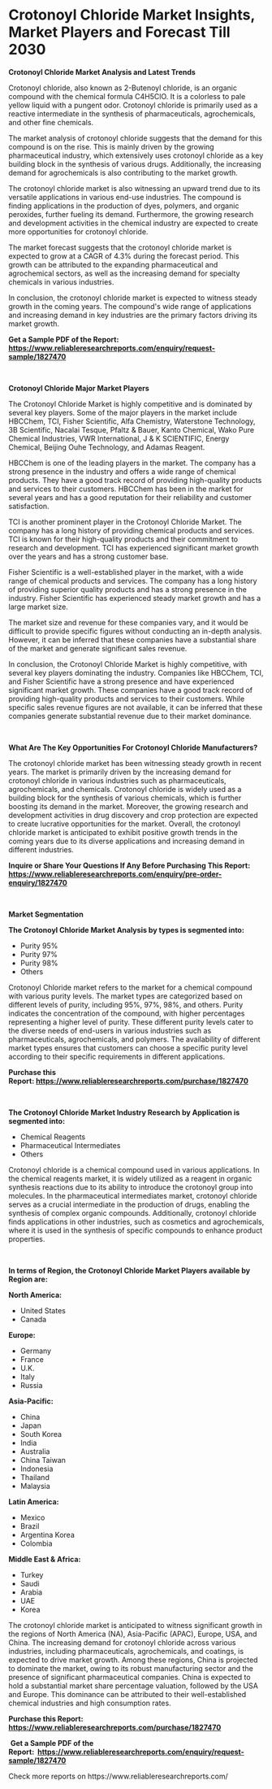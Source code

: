 <p><h1>Crotonoyl Chloride Market Insights, Market Players and Forecast Till 2030</h1></p><p><strong>Crotonoyl Chloride Market Analysis and Latest Trends</strong></p>
<p><p>Crotonoyl chloride, also known as 2-Butenoyl chloride, is an organic compound with the chemical formula C4H5ClO. It is a colorless to pale yellow liquid with a pungent odor. Crotonoyl chloride is primarily used as a reactive intermediate in the synthesis of pharmaceuticals, agrochemicals, and other fine chemicals.</p><p>The market analysis of crotonoyl chloride suggests that the demand for this compound is on the rise. This is mainly driven by the growing pharmaceutical industry, which extensively uses crotonoyl chloride as a key building block in the synthesis of various drugs. Additionally, the increasing demand for agrochemicals is also contributing to the market growth.</p><p>The crotonoyl chloride market is also witnessing an upward trend due to its versatile applications in various end-use industries. The compound is finding applications in the production of dyes, polymers, and organic peroxides, further fueling its demand. Furthermore, the growing research and development activities in the chemical industry are expected to create more opportunities for crotonoyl chloride.</p><p>The market forecast suggests that the crotonoyl chloride market is expected to grow at a CAGR of 4.3% during the forecast period. This growth can be attributed to the expanding pharmaceutical and agrochemical sectors, as well as the increasing demand for specialty chemicals in various industries.</p><p>In conclusion, the crotonoyl chloride market is expected to witness steady growth in the coming years. The compound's wide range of applications and increasing demand in key industries are the primary factors driving its market growth.</p></p>
<p><strong>Get a Sample PDF of the Report:&nbsp; <a href="https://www.reliableresearchreports.com/enquiry/request-sample/1827470">https://www.reliableresearchreports.com/enquiry/request-sample/1827470</a></strong></p>
<p>&nbsp;</p>
<p><strong>Crotonoyl Chloride Major Market Players</strong></p>
<p><p>The Crotonoyl Chloride Market is highly competitive and is dominated by several key players. Some of the major players in the market include HBCChem, TCI, Fisher Scientific, Alfa Chemistry, Waterstone Technology, 3B Scientific, Nacalai Tesque, Pfaltz & Bauer, Kanto Chemical, Wako Pure Chemical Industries, VWR International, J & K SCIENTIFIC, Energy Chemical, Beijing Ouhe Technology, and Adamas Reagent.</p><p>HBCChem is one of the leading players in the market. The company has a strong presence in the industry and offers a wide range of chemical products. They have a good track record of providing high-quality products and services to their customers. HBCChem has been in the market for several years and has a good reputation for their reliability and customer satisfaction.</p><p>TCI is another prominent player in the Crotonoyl Chloride Market. The company has a long history of providing chemical products and services. TCI is known for their high-quality products and their commitment to research and development. TCI has experienced significant market growth over the years and has a strong customer base.</p><p>Fisher Scientific is a well-established player in the market, with a wide range of chemical products and services. The company has a long history of providing superior quality products and has a strong presence in the industry. Fisher Scientific has experienced steady market growth and has a large market size.</p><p>The market size and revenue for these companies vary, and it would be difficult to provide specific figures without conducting an in-depth analysis. However, it can be inferred that these companies have a substantial share of the market and generate significant sales revenue.</p><p>In conclusion, the Crotonoyl Chloride Market is highly competitive, with several key players dominating the industry. Companies like HBCChem, TCI, and Fisher Scientific have a strong presence and have experienced significant market growth. These companies have a good track record of providing high-quality products and services to their customers. While specific sales revenue figures are not available, it can be inferred that these companies generate substantial revenue due to their market dominance.</p></p>
<p>&nbsp;</p>
<p><strong>What Are The Key Opportunities For Crotonoyl Chloride Manufacturers?</strong></p>
<p><p>The crotonoyl chloride market has been witnessing steady growth in recent years. The market is primarily driven by the increasing demand for crotonoyl chloride in various industries such as pharmaceuticals, agrochemicals, and chemicals. Crotonoyl chloride is widely used as a building block for the synthesis of various chemicals, which is further boosting its demand in the market. Moreover, the growing research and development activities in drug discovery and crop protection are expected to create lucrative opportunities for the market. Overall, the crotonoyl chloride market is anticipated to exhibit positive growth trends in the coming years due to its diverse applications and increasing demand in different industries.</p></p>
<p><strong>Inquire or Share Your Questions If Any Before Purchasing This Report: <a href="https://www.reliableresearchreports.com/enquiry/pre-order-enquiry/1827470">https://www.reliableresearchreports.com/enquiry/pre-order-enquiry/1827470</a></strong></p>
<p>&nbsp;</p>
<p><strong>Market Segmentation</strong></p>
<p><strong>The Crotonoyl Chloride Market Analysis by types is segmented into:</strong></p>
<p><ul><li>Purity 95%</li><li>Purity 97%</li><li>Purity 98%</li><li>Others</li></ul></p>
<p><p>Crotonoyl Chloride market refers to the market for a chemical compound with various purity levels. The market types are categorized based on different levels of purity, including 95%, 97%, 98%, and others. Purity indicates the concentration of the compound, with higher percentages representing a higher level of purity. These different purity levels cater to the diverse needs of end-users in various industries such as pharmaceuticals, agrochemicals, and polymers. The availability of different market types ensures that customers can choose a specific purity level according to their specific requirements in different applications.</p></p>
<p><strong>Purchase this Report:&nbsp;<a href="https://www.reliableresearchreports.com/purchase/1827470">https://www.reliableresearchreports.com/purchase/1827470</a></strong></p>
<p>&nbsp;</p>
<p><strong>The Crotonoyl Chloride Market Industry Research by Application is segmented into:</strong></p>
<p><ul><li>Chemical Reagents</li><li>Pharmaceutical Intermediates</li><li>Others</li></ul></p>
<p><p>Crotonoyl chloride is a chemical compound used in various applications. In the chemical reagents market, it is widely utilized as a reagent in organic synthesis reactions due to its ability to introduce the crotonoyl group into molecules. In the pharmaceutical intermediates market, crotonoyl chloride serves as a crucial intermediate in the production of drugs, enabling the synthesis of complex organic compounds. Additionally, crotonoyl chloride finds applications in other industries, such as cosmetics and agrochemicals, where it is used in the synthesis of specific compounds to enhance product properties.</p></p>
<p>&nbsp;</p>
<p><strong>In terms of Region, the Crotonoyl Chloride Market Players available by Region are:</strong></p>
<p>
    <p> <strong> North America: </strong>
        <ul>
            <li>United States</li>
            <li>Canada</li>
        </ul>
        </p> 
    <p> <strong> Europe: </strong>
        <ul>
            <li>Germany</li>
            <li>France</li>
            <li>U.K.</li>
            <li>Italy</li>
            <li>Russia</li>
        </ul>
        </p> 
    <p> <strong> Asia-Pacific: </strong>
        <ul>
            <li>China</li>
            <li>Japan</li>
            <li>South Korea</li>
            <li>India</li>
            <li>Australia</li>
            <li>China Taiwan</li>
            <li>Indonesia</li>
            <li>Thailand</li>
            <li>Malaysia</li>
        </ul>
        </p> 
    <p> <strong> Latin America: </strong>
        <ul>
            <li>Mexico</li>
            <li>Brazil</li>
            <li>Argentina Korea</li>
            <li>Colombia</li>
        </ul>
        </p> 
    <p> <strong> Middle East & Africa: </strong>
        <ul>
            <li>Turkey</li>
            <li>Saudi</li>
            <li>Arabia</li>
            <li>UAE</li>
            <li>Korea</li>
        </ul>
    </p>
    </p>
<p><p>The crotonoyl chloride market is anticipated to witness significant growth in the regions of North America (NA), Asia-Pacific (APAC), Europe, USA, and China. The increasing demand for crotonoyl chloride across various industries, including pharmaceuticals, agrochemicals, and coatings, is expected to drive market growth. Among these regions, China is projected to dominate the market, owing to its robust manufacturing sector and the presence of significant pharmaceutical companies. China is expected to hold a substantial market share percentage valuation, followed by the USA and Europe. This dominance can be attributed to their well-established chemical industries and high consumption rates.</p></p>
<p><strong>Purchase this Report: <a href="https://www.reliableresearchreports.com/purchase/1827470">https://www.reliableresearchreports.com/purchase/1827470</a></strong></p>
<p>&nbsp;<strong>Get a Sample PDF of the Report:&nbsp;&nbsp;<a href="https://www.reliableresearchreports.com/enquiry/request-sample/1827470">https://www.reliableresearchreports.com/enquiry/request-sample/1827470</a></strong></p>
<p><strong></strong></p>
<p>Check more reports on https://www.reliableresearchreports.com/</p>